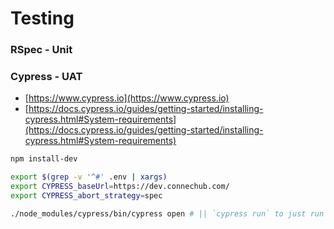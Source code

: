 # Testing

### RSpec - Unit

### Cypress - UAT

- [https://www.cypress.io](https://www.cypress.io)
- [https://docs.cypress.io/guides/getting-started/installing-cypress.html#System-requirements](https://docs.cypress.io/guides/getting-started/installing-cypress.html#System-requirements)


```sh
npm install-dev

export $(grep -v '^#' .env | xargs)
export CYPRESS_baseUrl=https://dev.connechub.com/
export CYPRESS_abort_strategy=spec

./node_modules/cypress/bin/cypress open # || `cypress run` to just run the test admin UI
```
